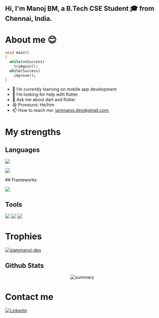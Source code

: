 <!-- Your title -->
## Hi, I'm Manoj BM, a B.Tech CSE Student 🎓 from Chennai, India.

# About me 😊

```dart
void main()
{
  while(noSuccess)
    tryAgain();
  while(Success)
    improve();
}
```


- 🔭 I’m currently learning on mobile app development
- 🤔 I’m looking for help with flutter
- 💬 Ask me about dart and flutter
- 😄 Pronouns: He/him
- 📫 How to reach me: iammanoj.dev@gmail.com;
 
# My strengths

## Languages

<p>
  <img src="https://img.shields.io/badge/Dart-0175C2?style=for-the-badge&logo=dart&logoColor=white" />
</p>
<p>
  <img src="https://img.shields.io/badge/Prisma-3982CE?style=for-the-badge&logo=Prisma&logoColor=white" />
</p>
## Frameworks

<p>
  <img src="https://img.shields.io/badge/Flutter-02569B?style=for-the-badge&logo=flutter&logoColor=white" />
</p>
 

## Tools

<p>
  <img src="https://img.shields.io/badge/Visual_Studio_Code-0078D4?style=for-the-badge&logo=visual%20studio%20code&logoColor=white" />
  <img src="https://img.shields.io/badge/Android%20Studio-3DDC84.svg?style=for-the-badge&logo=android-studio&logoColor=white"/>
  <img src="https://img.shields.io/badge/GIT-E44C30?style=for-the-badge&logo=git&logoColor=white"/>
</p>
</p>

# Trophies
  <p align="left"> <a href="https://github.com/iammanoj-dev/github-profile-trophy"><img src="https://github-profile-trophy.vercel.app/?username=iammanoj-dev&theme=darkhub&row=2&column=4" alt="siammanoj-dev" /></a> </p>

## Github Stats
<div align=center>
<img src="https://github-profile-summary-cards.vercel.app/api/cards/profile-details?username=iammanoj-dev&theme=vue" alt="summary" />
</div>

# Contact me
[<img alt="LinkedIn" src="https://img.shields.io/badge/LinkedIn-%231DA1F2.svg?&style=for-the-badge&logo=LinkedIn&logoColor=white" />](https://www.linkedin.com/in/manoj-bm-206244285)
